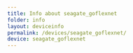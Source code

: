 ```yaml
---
title: Info about seagate_goflexnet
folder: info
layout: deviceinfo
permalink: /devices/seagate_goflexnet/
device: seagate_goflexnet
---
```

